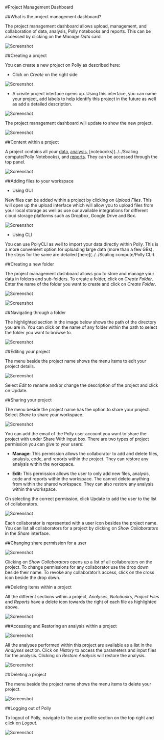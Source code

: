#Project Management Dashboard

##What is the project management dashboard?

The project management dashboard allows upload, management, and collaboration of data, analysis, Polly notebooks and reports. This can be accessed by clicking on the *Manage Data* card.

![Screenshot](../img/ProjectManagementDashboard/PollyDashboard.png) <!-- <center>**Figure 1.** Demo Data for Polly<sup>TM</sup> FirstView</center> -->

##Creating a project

You can create a new project on Polly as described here:

*   Click on *Create* on the right side

![Screenshot](../img/ProjectManagementDashboard/CreateProject1.png) <!-- <center>**Figure 1.** Demo Data for Polly<sup>TM</sup> FirstView</center> -->

*   A create project interface opens up. Using this interface, you can name your project, add labels to help identify this project in the future as well as add a detailed description.

![Screenshot](../img/ProjectManagementDashboard/CreateProject2.png) <!-- <center>**Figure 1.** Demo Data for Polly<sup>TM</sup> FirstView</center> -->

The project management dashboard will update to show the new project.

![Screenshot](../img/ProjectManagementDashboard/ViewProject.png) <!-- <center>**Figure 1.** Demo Data for Polly<sup>TM</sup> FirstView</center> -->

##Content within a project

A project contains all your [data](#adding-files-to-your-workspace), [analysis](../../Apps/Introduction), [notebooks](../../Scaling compute/Polly Notebooks), and [reports](../../Apps/Introduction/#reports). They can be accessed through the top panel.

![Screenshot](../img/ProjectManagementDashboard/ProjectContents.png) <!-- <center>**Figure 1.** Demo Data for Polly<sup>TM</sup> FirstView</center> -->

##Adding files to your workspace

*   Using GUI

New files can be added within a project by clicking on *Upload Files*. This will open up the upload interface which will allow you to upload files from your local storage as well as use our available integrations for different cloud storage platforms such as Dropbox, Google Drive and Box.

![Screenshot](../img/ProjectManagementDashboard/UploadFiles.png) <!-- <center>**Figure 1.** Demo Data for Polly<sup>TM</sup> FirstView</center> -->

*   Using CLI

You can use PollyCLI as well to import your data directly within Polly. This is a more convenient option for uploading large data (more than a few GBs). The steps for the same are detailed [here](../../Scaling compute/Polly CLI).

##Creating a new folder

The project management dashboard allows you to store and manage your data in folders and sub-folders. To create a folder, click on *Create Folder*. Enter the name of the folder you want to create and click on *Create Folder*.

![Screenshot](../img/ProjectManagementDashboard/CreateSubFolder.png) <!-- <center>**Figure 1.** Demo Data for Polly<sup>TM</sup> FirstView</center> -->


![Screenshot](../img/ProjectManagementDashboard/ViewSubFolder.png) <!-- <center>**Figure 1.** Demo Data for Polly<sup>TM</sup> FirstView</center> -->

##Navigating through a folder

The highlighted section in the image below shows the path of the directory you are in. You can click on the name of any folder within the path to select the folder you want to browse to.


![Screenshot](../img/ProjectManagementDashboard/FolderURL.png) <!-- <center>**Figure 1.** Demo Data for Polly<sup>TM</sup> FirstView</center> -->

##Editing your project

The menu beside the project name shows the menu items to edit your project details.


![Screenshot](../img/ProjectManagementDashboard/EditProject.png) <!-- <center>**Figure 1.** Demo Data for Polly<sup>TM</sup> FirstView</center> -->

Select *Edit* to rename and/or change the description of the project and click on Update. 

##Sharing your project

The menu beside the project name has the option to share your project. Select *Share* to share your workspace.


![Screenshot](../img/ProjectManagementDashboard/ShareProject.png) <!-- <center>**Figure 1.** Demo Data for Polly<sup>TM</sup> FirstView</center> -->

You can add the email of the Polly user account you want to share the project with under Share With input box. There are two types of project permission you can give to your users:

*   **Manage:** This permission allows the collaborator to add and delete files, analysis, code, and reports within the project. They can restore any analysis within the workspace.

*   **Edit:** This permission allows the user to only add new files, analysis, code and reports within the workspace. The cannot delete anything from within the shared workspace. They can also restore any analysis within the workspace.

On selecting the correct permission, click Update to add the user to the list of collaborators.


![Screenshot](../img/ProjectManagementDashboard/EditPermissions.png) <!-- <center>**Figure 1.** Demo Data for Polly<sup>TM</sup> FirstView</center> -->

Each collaborator is represented with a user icon besides the project name. You can list all collaborators for a project by clicking on *Show Collaborators* in the *Share* interface.

##Changing share permission for a user


![Screenshot](../img/ProjectManagementDashboard/SharePermissionsEdit.png) <!-- <center>**Figure 1.** Demo Data for Polly<sup>TM</sup> FirstView</center> -->

Clicking on *Show Collaborators* opens up a list of all collaborators on the project. To change permissions for any collaborator use the drop down beside their name. To revoke any collaborator’s access, click on the cross icon beside the drop down.

##Deleting items within a project

All the different sections within a project, *Analyses*, *Notebooks*, *Project Files* and *Reports* have a delete icon towards the right of each file as highlighted above.

![Screenshot](../img/ProjectManagementDashboard/DeleteItems.png) <!-- <center>**Figure 1.** Demo Data for Polly<sup>TM</sup> FirstView</center> -->

##Accessing and Restoring an analysis within a project

![Screenshot](../img/ProjectManagementDashboard/AccessAnalysis.png) <!-- <center>**Figure 1.** Demo Data for Polly<sup>TM</sup> FirstView</center> -->

All the analyses performed within this project are available as a list in the *Analyses* section. Click on *History* to access the parameters and input files for the analysis. Clicking on *Restore Analysis* will restore the analysis.

![Screenshot](../img/ProjectManagementDashboard/RestoreAnalysis.png) <!-- <center>**Figure 1.** Demo Data for Polly<sup>TM</sup> FirstView</center> -->

##Deleting a project

The menu beside the project name shows the menu items to delete your project.

![Screenshot](../img/ProjectManagementDashboard/DeleteProject.png) <!-- <center>**Figure 1.** Demo Data for Polly<sup>TM</sup> FirstView</center> -->

##Logging out of Polly

To logout of Polly, navigate to the user profile section on the top right and click on *Logout*.

![Screenshot](../img/ProjectManagementDashboard/Logout.png) <!-- <center>**Figure 1.** Demo Data for Polly<sup>TM</sup> FirstView</center> -->